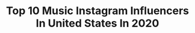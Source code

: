 ---
title: Top 10 Music Instagram Influencers In United States In 2020
description: >-
  Find top music Instagram influencers in United States in 2020. Most popular hashtags: #newyorkphotographer #ricohgriii #thoughts #shotsfromthesoul.
platform: Instagram
profiles:
  - username: "itsyaboyzini"
    fullname: >-
      Zini
    location: "United States"
    followers: 8016
    engagement: 794
    commentsToLikes: 0.051858
    id: ck6tqhzcirknn0j71w83c8ngz
    verified: false
    hashtags: "#dragonballz, #vegeta"
  - username: "leralynn"
    fullname: >-
      LERA LYNN
    location: "United States"
    followers: 22399
    engagement: 720
    commentsToLikes: 0.022415
    id: ck6toojnyf7pq0j7128auohtc
    verified: true
    hashtags: "#moonie, #davidletterman, #internationalwomensday2020, #womensdayeveryday"
  - username: "novoamor"
    fullname: >-
      Novo Amor
    location: "United States"
    followers: 63094
    engagement: 871
    commentsToLikes: 0.031147
    id: ck0uc9z04g9n30i19udb6hjqr
    verified: true
    hashtags: ""
  - username: "kalleyheili"
    fullname: >-
      kalley
    location: "United States"
    followers: 299233
    engagement: 2198
    commentsToLikes: 0.036226
    id: ck55n1llc5abw0i11669c6kha
    verified: false
    hashtags: "#quarantinedaywhoknows"
  - username: "tyshonlawrence"
    fullname: >-
      Tyshon
    location: "United States"
    followers: 315328
    engagement: 1108
    commentsToLikes: 0.061458
    id: ck8weo4q4ectc0j78d4qliv8j
    verified: false
    hashtags: "#duet, #boyfriendappreciationpost"
  - username: "lovebellastyle"
    fullname: >-
      BELLA  LEE
    location: "United States"
    followers: 2580
    engagement: 2544
    commentsToLikes: 0.397988
    id: ck5q7y3xh3ks00i11p1efolek
    verified: false
    hashtags: "#stayhome, #quarantinelife, #tb, #fashionista"
  - username: "aztegramu"
    fullname: >-
      𝕸𝖆𝖐𝖙𝖚𝖇
    location: "United States"
    followers: 110056
    engagement: 1192
    commentsToLikes: 0.040362
    id: ck13d0xgi33wz0i19bcxjlu2h
    verified: false
    hashtags: "#maktub"
  - username: "tixmusic"
    fullname: >-
      TIX (Andreas Haukeland)
    location: "United States"
    followers: 203462
    engagement: 1236
    commentsToLikes: 0.469395
    id: ck1385k26el150i19rg11iz2b
    verified: true
    hashtags: ""
  - username: "annabelle_8314"
    fullname: >-
      Naomi
    location: "United States"
    followers: 2989
    engagement: 2592
    commentsToLikes: 0.323243
    id: ck8tc9rfmysem0j788zdn1119
    verified: false
    hashtags: "#thoughts, #nycphotographer, #life, #nycsubway"
  - username: "vickycornell"
    fullname: >-
      Vicky Cornell
    location: "United States"
    followers: 56804
    engagement: 1087
    commentsToLikes: 0.052028
    id: ck55mhat63ybv0i1165pzav9n
    verified: true
    hashtags: "#jeffament, #iamthehighwaytribute, #grammyawards2020, #tonicornell"
---